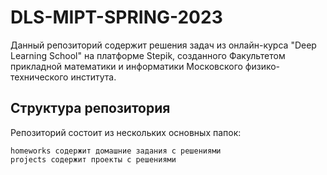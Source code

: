 # DLS-MIPT-SPRING-2023

Данный репозиторий содержит решения задач из онлайн-курса "Deep Learning School" на платформе Stepik, созданного Факультетом прикладной математики и информатики Московского физико-технического института.

## Структура репозитория

Репозиторий состоит из нескольких основных папок:

    homeworks содержит домашние задания с решениями
    projects содержит проекты с решениями
